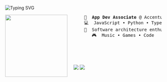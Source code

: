 <img src="https://readme-typing-svg.herokuapp.com?font=Inconsolata&pause=1000&width=435&lines=Hi%2C+I'm+Andrei." alt="Typing SVG" />


<br>
<div align="center">
    <img src="https://media.tenor.com/_e28Mgarn9wAAAAM/mika-misono-mika.gif" height="200" style="margin-right: 20px;" align="left">
    <pre style="margin-left: 20px;">
    💼  <b>App Dev Associate</b> @ Accenture 
    💻  JavaScript • Python • TypeScript
    📖  Software architecture enthusiast
    🎮  Music • Games • Code
    </pre>  
</div>



<br><br><br>
[![](https://img.shields.io/badge/linkedin-0a66c2?&style=for-the-badge&logoColor=white)](https://www.linkedin.com/in/andrei-togni-374a2221b/)
[![](https://img.shields.io/badge/Spotify-1ED760?&style=for-the-badge&logo=spotify&logoColor=white)](https://open.spotify.com/user/8es9da5lpjia1g2fr49brrffa?si=1ed1fc04177e4dd4)

